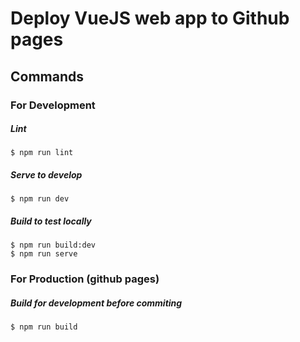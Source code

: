 # Deploy VueJS web app to Github pages

## Commands

### For Development

##### Lint

```
$ npm run lint
```

##### Serve to develop

```
$ npm run dev
```

##### Build to test locally

```
$ npm run build:dev
$ npm run serve
```

### For Production (github pages)

##### Build for development before commiting

```
$ npm run build
```
